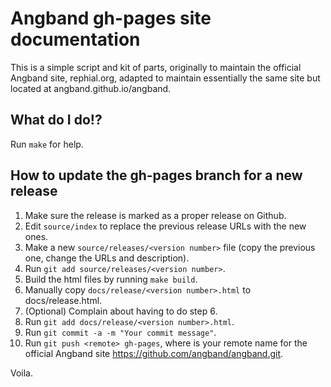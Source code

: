 # Angband gh-pages site documentation

This is a simple script and kit of parts, originally to maintain the official Angband site, rephial.org, adapted to maintain essentially the same site but located at angband.github.io/angband.


## What do I do!?

Run `make` for help.


## How to update the gh-pages branch for a new release

1. Make sure the release is marked as a proper release on Github.
2. Edit `source/index` to replace the previous release URLs with the new ones.
3. Make a new `source/releases/<version number>` file (copy the previous one, change the URLs and description).
4. Run `git add source/releases/<version number>`.
5. Build the html files by running `make build`.
6. Manually copy `docs/release/<version number>.html` to docs/release.html.
7. (Optional) Complain about having to do step 6.
8. Run `git add docs/release/<version number>.html`.
9. Run `git commit -a -m "Your commit message"`.
10. Run `git push <remote> gh-pages`, where <remote> is your remote name for the official Angband site https://github.com/angband/angband.git.

Voila.
